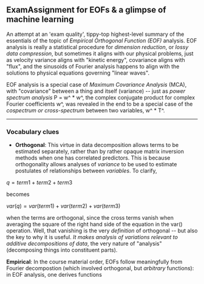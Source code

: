 ## ExamAssignment for EOFs & a glimpse of machine learning

An attempt at an 'exam quality', tippy-top highest-level summary of the essentials of the topic of *Empirical Orthogonal Function (EOF)* analysis. EOF analysis is really a statistical procedure for *dimension reduction*, or *lossy data compression*, but sometimes it aligns with our physical problems, just as velocity variance aligns with "kinetic energy", covariance aligns with "flux", and the sinusoids of Fourier analysis happens to align with the solutions to physical equations governing "linear waves".

EOF analysis is a special case of *Maximum Covariance Analysis* (MCA), with "covariance" between a thing and itself (variance) -- just as *power spectrum analysis* P = w^ * w^, the complex conjugate product for complex Fourier coefficients w^, was revealed in the end to be a special case of the *cospectrum or cross-spectrum* between two variables, w^ * T^.

-----------

### Vocabulary clues

* **Orthogonal**: This virtue in data decomposition allows terms to be estimated separately, rather than by rather opaque matrix inversion methods when one has correlated predictors. This is because orthogonality allows analyses of *variance* to be used to estimate postulates of relationships between *variables*. To clarify,  

$q = term1 + term2 + term3$

becomes

$var(q) = var(term1) + var(term2) + var(term3)$

when the terms are orthogonal, since the cross terms vanish when averaging the square of the right hand side of the equation in the var() operation. Well, that vanishing is the very *definition* of orthogonal -- but also the key to why it is useful. *It makes analysis of variations relevant to additive decompositions of data*, the very nature of "analysis" (decomposing things into constituent parts).

**Empirical**: In the course material order, EOFs follow meaningfully from Fourier decompostion (which involved orthogonal, but *arbitrary* functions): in EOF analysis, one derives functions

